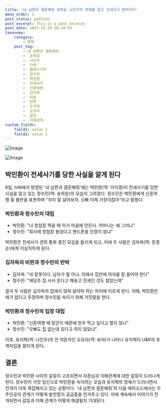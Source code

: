 ```yaml
---
title: '내 남편과 결혼해줘 송하윤 나인우의 정체를 알고 전세사기 밝혀지다'
menu_order: 1
post_status: publish
post_excerpt: This is a post excerpt
post_date: 2023-10-20 20:14:59
taxonomy:
    category:
        - 연예
    post_tag:
        - 내 남편과 결혼해줘
        -  송하윤
        -  나인우
        -  tvN
        -  월화드라마
        -  정수민
        -  박민환
        -  전세사기
        -  신혼여행
        -  김자옥
        -  비판
        -  반박
        -  유지혁
        -  오유라
        -  갈등
        -  이해관계
custom_fields:
    field1: value 1
    field2: value 2
---
```


![Image](https://mimgnews.pstatic.net/image/109/2024/02/07/0005014185_001_20240207070302892.jpg?type=w540)

![Image](https://ssl.pstatic.net/mimgnews/image/109/2024/02/07/0005014185_002_20240207070302904.jpg?type=w540)


## 박민환이 전세사기를 당한 사실을 알게 된다

6일, tvN에서 방영된 '내 남편과 결혼해줘'에는 박민환(역: 이이경)이 전세사기를 당한 사실을 알고 있는 정수민(역: 송하윤)의 모습이 그려졌다. 정수민은 박민환에게 신혼여행 중 불만을 표현하며 "우리 잘 살아보자. 오빠 이제 가장이잖아"라고 말했다.

### 박민환과 정수민의 대립

- 박민환: "너 청첩장 찍을 때 이거 마음에 안든다. 어머니는 왜 그러냐"
- 정수민: "회사에 청첩장 돌았다고 핸드폰을 던졌지 않냐"

박민환은 전세사기 관련 통화 중인 모습을 들키게 되고, 이에 두 사람은 김자옥(역: 정경순)에게 이실직하게 된다.

### 김자옥의 비판과 정수민의 반박

- 김자옥: "네 잘못이다. 남자가 뭘 아냐. 이래서 집안에 여자를 잘 들어야 한다"
- 정수민: "애당초 집 사서 온다고 해놓고 전세인 것도 참았는데"

결국 두 사람은 김자옥의 집에서 얹혀 살아야 하는 처지에 이르게 된다. 이때, 박민환은 애가 없다고 주장하며 정수민을 속이기 위해 거짓말을 한다.

### 박민환과 정수민의 입장 대립

- 박민환: "신혼여행 때 장군이 때문에 한우 먹고 싶다고 했지 않냐"
- 정수민: "오빠도 집 없는데 있다고 하지 않았냐"

이후, 유지혁(역: 나인우)의 전 약혼자인 오유라(역: 보아)가 나타나 유지혁이 U&K의 후계자임을 알리게 된다.

## 결론

정수민과 박민환 사이의 갈등이 고조되면서 자존심과 이해관계에 대한 갈등이 드러나게 된다. 정수민이 거짓 임신으로 박민환을 속이려는 모습과 유지혁의 정체가 드러나면서 전개가 더욱 복잡해지고 있는 상황이다. '내 남편과 결혼해줘'의 다음 에피소드에서는 두 주인공의 관계가 어떻게 발전할지 궁금증을 안겨주고 있다. 이에 계속해서 이야기가 전개되면서 갈등과 이해 관계가 어떻게 해결될지 기대된다.
